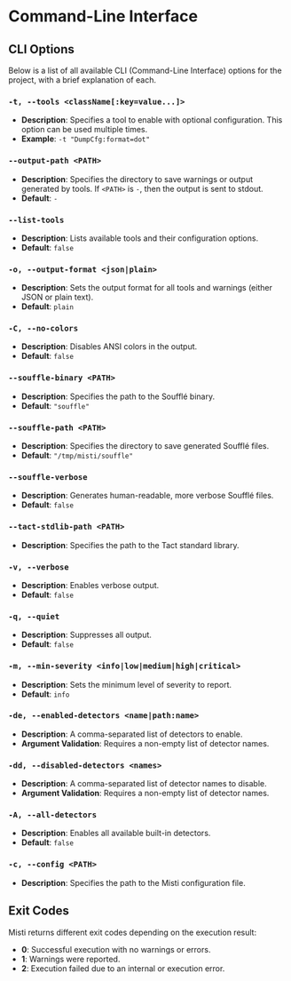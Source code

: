 # Command-Line Interface

## CLI Options
Below is a list of all available CLI (Command-Line Interface) options for the project, with a brief explanation of each.

### `-t, --tools <className[:key=value...]>`
- **Description**: Specifies a tool to enable with optional configuration. This option can be used multiple times.
- **Example**: `-t "DumpCfg:format=dot"`

### `--output-path <PATH>`
- **Description**: Specifies the directory to save warnings or output generated by tools. If `<PATH>` is `-`, then the output is sent to stdout.
- **Default**: `-`

### `--list-tools`
- **Description**: Lists available tools and their configuration options.
- **Default**: `false`

### `-o, --output-format <json|plain>`
- **Description**: Sets the output format for all tools and warnings (either JSON or plain text).
- **Default**: `plain`

### `-C, --no-colors`
- **Description**: Disables ANSI colors in the output.
- **Default**: `false`

### `--souffle-binary <PATH>`
- **Description**: Specifies the path to the Soufflé binary.
- **Default**: `"souffle"`

### `--souffle-path <PATH>`
- **Description**: Specifies the directory to save generated Soufflé files.
- **Default**: `"/tmp/misti/souffle"`

### `--souffle-verbose`
- **Description**: Generates human-readable, more verbose Soufflé files.
- **Default**: `false`

### `--tact-stdlib-path <PATH>`
- **Description**: Specifies the path to the Tact standard library.

### `-v, --verbose`
- **Description**: Enables verbose output.
- **Default**: `false`

### `-q, --quiet`
- **Description**: Suppresses all output.
- **Default**: `false`

### `-m, --min-severity <info|low|medium|high|critical>`
- **Description**: Sets the minimum level of severity to report.
- **Default**: `info`

### `-de, --enabled-detectors <name|path:name>`
- **Description**: A comma-separated list of detectors to enable.
- **Argument Validation**: Requires a non-empty list of detector names.

### `-dd, --disabled-detectors <names>`
- **Description**: A comma-separated list of detector names to disable.
- **Argument Validation**: Requires a non-empty list of detector names.

### `-A, --all-detectors`
- **Description**: Enables all available built-in detectors.
- **Default**: `false`

### `-c, --config <PATH>`
- **Description**: Specifies the path to the Misti configuration file.

## Exit Codes
Misti returns different exit codes depending on the execution result:
- **0**: Successful execution with no warnings or errors.
- **1**: Warnings were reported.
- **2**: Execution failed due to an internal or execution error.
